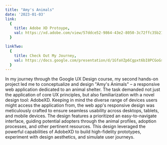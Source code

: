 ```yaml
---
title: "Amy's Animals"
date: '2023-01-03'
link:
  {
    title: Adobe XD Protoype,
    val: https://xd.adobe.com/view/57ddce52-9864-43e2-8050-3c72ffc35b21-028e/?fullscreen,
  }

linkTwo:
  {
    title: Check Out My Journey,
    val: https://docs.google.com/presentation/d/1GfaVZp6Cgpxt6bI8PCGoGs3uy12inxqO7bIfumWPfqM/edit?usp=sharing,
  }
---
```


In my journey through the Google UX Design course, my second hands-on project led me to conceptualize and design "Amy's Animals" – a responsive web application dedicated to an animal shelter. The task demanded not just the application of core UX principles, but also familiarization with a novel design tool: AdobeXD. Keeping in mind the diverse range of devices users might access the application from, the web app's responsive design was meticulously crafted to ensure seamless usability across desktops, tablets, and mobile devices. The design features a prioritized an easy-to-navigate interface, guiding potential adopters through the animal profiles, adoption processes, and other pertinent resources. This design leveraged the powerful capabilities of AdobeXD to build high-fidelity prototypes, experiment with design aesthetics, and simulate user journeys.
